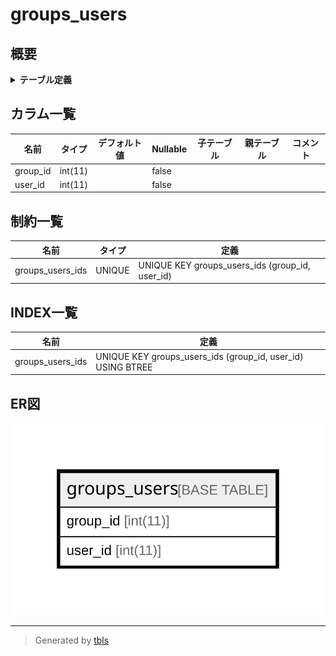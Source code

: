 # groups_users

## 概要

<details>
<summary><strong>テーブル定義</strong></summary>

```sql
CREATE TABLE `groups_users` (
  `group_id` int(11) NOT NULL,
  `user_id` int(11) NOT NULL,
  UNIQUE KEY `groups_users_ids` (`group_id`,`user_id`)
) ENGINE=InnoDB DEFAULT CHARSET=utf8
```

</details>

## カラム一覧

| 名前       | タイプ     | デフォルト値       | Nullable | 子テーブル      | 親テーブル      | コメント     |
| -------- | ------- | ------------ | -------- | ---------- | ---------- | -------- |
| group_id | int(11) |              | false    |            |            |          |
| user_id  | int(11) |              | false    |            |            |          |

## 制約一覧

| 名前               | タイプ    | 定義                                              |
| ---------------- | ------ | ----------------------------------------------- |
| groups_users_ids | UNIQUE | UNIQUE KEY groups_users_ids (group_id, user_id) |

## INDEX一覧

| 名前               | 定義                                                          |
| ---------------- | ----------------------------------------------------------- |
| groups_users_ids | UNIQUE KEY groups_users_ids (group_id, user_id) USING BTREE |

## ER図

![er](groups_users.svg)

---

> Generated by [tbls](https://github.com/k1LoW/tbls)
